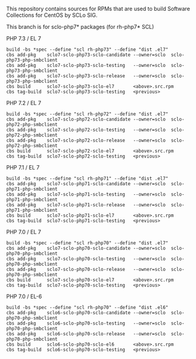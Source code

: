 This repository contains sources for RPMs that are used
to build Software Collections for CentOS by SCLo SIG.

This branch is for sclo-php7* packages (for rh-php7* SCL)

PHP 7.3 / EL 7

    build -bs *spec --define "scl rh-php73" --define "dist .el7"
    cbs add-pkg    sclo7-sclo-php73-sclo-candidate --owner=sclo  sclo-php73-php-smbclient
    cbs add-pkg    sclo7-sclo-php73-sclo-testing   --owner=sclo  sclo-php73-php-smbclient
    cbs add-pkg    sclo7-sclo-php73-sclo-release   --owner=sclo  sclo-php73-php-smbclient
    cbs build      sclo7-sclo-php73-sclo-el7       <above>.src.rpm
    cbs tag-build  sclo7-sclo-php73-sclo-testing   <previous>

PHP 7.2 / EL 7

    build -bs *spec --define "scl rh-php72" --define "dist .el7"
    cbs add-pkg    sclo7-sclo-php72-sclo-candidate --owner=sclo  sclo-php72-php-smbclient
    cbs add-pkg    sclo7-sclo-php72-sclo-testing   --owner=sclo  sclo-php72-php-smbclient
    cbs add-pkg    sclo7-sclo-php72-sclo-release   --owner=sclo  sclo-php72-php-smbclient
    cbs build      sclo7-sclo-php72-sclo-el7       <above>.src.rpm
    cbs tag-build  sclo7-sclo-php72-sclo-testing   <previous>

PHP 7.1 / EL 7

    build -bs *spec --define "scl rh-php71" --define "dist .el7"
    cbs add-pkg    sclo7-sclo-php71-sclo-candidate --owner=sclo  sclo-php71-php-smbclient
    cbs add-pkg    sclo7-sclo-php71-sclo-testing   --owner=sclo  sclo-php71-php-smbclient
    cbs add-pkg    sclo7-sclo-php71-sclo-release   --owner=sclo  sclo-php71-php-smbclient
    cbs build      sclo7-sclo-php71-sclo-el7       <above>.src.rpm
    cbs tag-build  sclo7-sclo-php71-sclo-testing   <previous>

PHP 7.0 / EL 7

    build -bs *spec --define "scl rh-php70" --define "dist .el7"
    cbs add-pkg    sclo7-sclo-php70-sclo-candidate --owner=sclo  sclo-php70-php-smbclient
    cbs add-pkg    sclo7-sclo-php70-sclo-testing   --owner=sclo  sclo-php70-php-smbclient
    cbs add-pkg    sclo7-sclo-php70-sclo-release   --owner=sclo  sclo-php70-php-smbclient
    cbs build      sclo7-sclo-php70-sclo-el7       <above>.src.rpm
    cbs tag-build  sclo7-sclo-php70-sclo-testing   <previous>

PHP 7.0 / EL-6

    build -bs *spec --define "scl rh-php70" --define "dist .el6"
    cbs add-pkg    sclo6-sclo-php70-sclo-candidate --owner=sclo  sclo-php70-php-smbclient
    cbs add-pkg    sclo6-sclo-php70-sclo-testing   --owner=sclo  sclo-php70-php-smbclient
    cbs add-pkg    sclo6-sclo-php70-sclo-release   --owner=sclo  sclo-php70-php-smbclient
    cbs build      sclo6-sclo-php70-sclo-el6       <above>.src.rpm
    cbs tag-build  sclo6-sclo-php70-sclo-testing   <previous>

